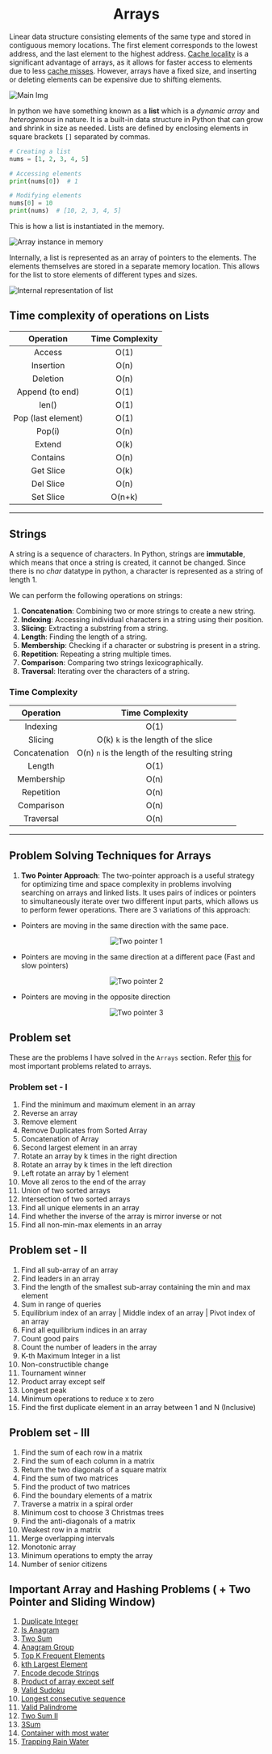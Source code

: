 <h1 align="center"> Arrays </h1>

Linear data structure consisting elements of the same type and stored in contiguous memory locations. The first element corresponds to the lowest address, and the last element to the highest address. [Cache locality](https://www.geeksforgeeks.org/locality-of-reference-and-cache-operation-in-cache-memory/) is a significant advantage of arrays, as it allows for faster access to elements due to less [cache misses](https://stackoverflow.com/questions/18559342/what-is-a-cache-hit-and-a-cache-miss-why-would-context-switching-cause-cache-mi). However, arrays have a fixed size, and inserting or deleting elements can be expensive due to shifting elements.

![Main Img](./img/main.png)

In python we have something known as a **list** which is a _dynamic array_ and _heterogenous_ in nature. It is a built-in data structure in Python that can grow and shrink in size as needed. Lists are defined by enclosing elements in square brackets `[]` separated by commas.

```python
# Creating a list
nums = [1, 2, 3, 4, 5]

# Accessing elements
print(nums[0])  # 1

# Modifying elements
nums[0] = 10
print(nums)  # [10, 2, 3, 4, 5]
```

This is how a list is instantiated in the memory.

![Array instance in memory](./img/Array_instance.png)

Internally, a list is represented as an array of pointers to the elements. The elements themselves are stored in a separate memory location. This allows for the list to store elements of different types and sizes.

![Internal representation of list](./img/internal.png)

## Time complexity of operations on Lists

| Operation |Time Complexity |
|:---------:|:---------------:|
| Access | O(1) |
| Insertion | O(n) |
| Deletion | O(n) |
| Append (to end) | O(1) |
| len() | O(1) |
| Pop (last element) | O(1) |
| Pop(i) | O(n) |
| Extend | O(k) |
| Contains | O(n) |
| Get Slice | O(k) |
| Del Slice | O(n) |
| Set Slice | O(n+k) |

---

## Strings

A string is a sequence of characters. In Python, strings are **immutable**, which means that once a string is created, it cannot be changed. Since there is no _char_ datatype in python, a character is represented as a string of length 1. 

We can perform the following operations on strings:

1. **Concatenation**: Combining two or more strings to create a new string.
2. **Indexing**: Accessing individual characters in a string using their position.
3. **Slicing**: Extracting a substring from a string.
4. **Length**: Finding the length of a string.
5. **Membership**: Checking if a character or substring is present in a string.
6. **Repetition**: Repeating a string multiple times.
7. **Comparison**: Comparing two strings lexicographically.
8. **Traversal**: Iterating over the characters of a string.

### Time Complexity

| Operation | Time Complexity |
|:---------:|:---------------:|
| Indexing | O(1) |
| Slicing | O(k) `k` is the length of the slice |
| Concatenation | O(n) `n` is the length of the resulting string |
| Length | O(1) |
| Membership | O(n) |
| Repetition | O(n) |
| Comparison | O(n) |
| Traversal | O(n) |

---

## Problem Solving Techniques for Arrays

1. **Two Pointer Approach**: The two-pointer approach is a useful strategy for optimizing time and space complexity in problems involving searching on arrays and linked lists. It uses pairs of indices or pointers to simultaneously iterate over two different input parts, which allows us to perform fewer operations. There are 3 variations of this approach:

- Pointers are moving in the same direction with the same pace.

<div align="center">

![Two pointer 1](./img/two_pointer_1.png)

</div>

- Pointers are moving in the same direction at a different pace (Fast and slow pointers)

<div align="center">

![Two pointer 2](./img/Two_pointer_2.png)

</div>

- Pointers are moving in the opposite direction

<div align="center">

![Two pointer 3](./img/Two_pointer_3.png)

</div>

## Problem set

These are the problems I have solved in the `Arrays` section. Refer [this](https://www.techinterviewhandbook.org/grind75?hours=40&weeks=4) for most important problems related to arrays.

### Problem set - I

1. Find the minimum and maximum element in an array
2. Reverse an array
3. Remove element
4. Remove Duplicates from Sorted Array
5. Concatenation of Array
6. Second largest element in an array
7. Rotate an array by k times in the right direction
8. Rotate an array by k times in the left direction
9. Left rotate an array by 1 element
10. Move all zeros to the end of the array
11. Union of two sorted arrays
12. Intersection of two sorted arrays
13. Find all unique elements in an array
14. Find whether the inverse of the array is mirror inverse or not
15. Find all non-min-max elements in an array

## Problem set - II

1. Find all sub-array of an array
2. Find leaders in an array
3. Find the length of the smallest sub-array containing the min and max element
4. Sum in range of queries
5. Equilibrium index of an array | Middle index of an array | Pivot index of an array
6. Find all equilibrium indices in an array
7. Count good pairs
8. Count the number of leaders in the array
9. K-th Maximum Integer in a list
10. Non-constructible change
11. Tournament winner
12. Product array except self
13. Longest peak
14. Minimum operations to reduce x to zero
15. Find the first duplicate element in an array between 1 and N (Inclusive)

## Problem set - III

1. Find the sum of each row in a matrix
2. Find the sum of each column in a matrix
3. Return the two diagonals of a square matrix
4. Find the sum of two matrices
5. Find the product of two matrices
6. Find the boundary elements of a matrix
7. Traverse a matrix in a spiral order
8. Minimum cost to choose 3 Christmas trees
9. Find the anti-diagonals of a matrix
10. Weakest row in a matrix
11. Merge overlapping intervals
12. Monotonic array
13. Minimum operations to empty the array
14. Number of senior citizens


## Important Array and Hashing Problems ( + Two Pointer and Sliding Window)

1. [Duplicate Integer](https://neetcode.io/problems/duplicate-integer)
2. [Is Anagram](https://neetcode.io/problems/is-anagram)
3. [Two Sum](https://neetcode.io/problems/two-integer-sum)
4. [Anagram Group](https://neetcode.io/problems/anagram-groups)
5. [Top K Frequent Elements](https://neetcode.io/problems/top-k-elements-in-list)
6. [kth Largest Element](https://leetcode.com/problems/kth-largest-element-in-an-array/description/)
7. [Encode decode Strings](https://leetcode.com/problems/encode-and-decode-strings/description/)
8. [Product of array except self](https://leetcode.com/problems/product-of-array-except-self/description/)
9. [Valid Sudoku](https://leetcode.com/problems/valid-sudoku/description/)
10. [Longest consecutive sequence](https://leetcode.com/problems/longest-consecutive-sequence/description/)
11. [Valid Palindrome](https://leetcode.com/problems/valid-palindrome/description/)
12. [Two Sum II](https://leetcode.com/problems/two-sum-ii-input-array-is-sorted/description/)
13. [3Sum](https://leetcode.com/problems/3sum/description/)
14. [Container with most water](https://leetcode.com/problems/container-with-most-water/description/)
15. [Trapping Rain Water](https://leetcode.com/problems/trapping-rain-water/description/)